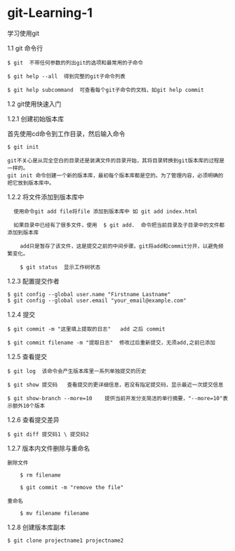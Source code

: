 # git-Learning-1
学习使用git

1.1 git 命令行

    $ git  不带任何参数的列出git的选项和最常用的子命令
    
    $ git help --all  得到完整的git子命令列表
    
    $ git help subcommand  可查看每个git子命令的文档，如git help commit

1.2 git使用快速入门

  1.2.1 创建初始版本库 
  
  首先使用cd命令到工作目录，然后输入命令 
  
    $ git init 
  
  	git不关心是从完全空白的目录还是装满文件的目录开始，其将目录转换到git版本库的过程是一样的。
  	git init 命令创建一个新的版本库，最初每个版本库都是空的。为了管理内容，必须明确的把它放到版本库中。

1.2.2 将文件添加到版本库中

	  使用命令git add file将file 添加到版本库中 如 git add index.html
	  
	  如果目录中已经有了很多文件，使用 	$ git add.  命令把当前目录及子目录中的文件都添加到版本库
	
		add只是暂存了该文件，这是提交之前的中间步骤。git将add和commit分开，以避免频繁变化。
	
		$ git status  显示工作树状态
		
1.2.3 配置提交作者

	$ git config --global user.name "Firstname Lastname"
	$ git config --global user.email "your_email@example.com"
	
1.2.4 提交

	$ git commit -m "这里填上提取的日志"   add 之后 commit
	
	$ git commit filename -m "提取日志"  修改过后重新提交，无须add,之前已添加
	
1.2.5 查看提交

	$ git log  该命令会产生版本库里一系列单独提交的历史
	
	$ git show 提交码   查看提交的更详细信息，若没有指定提交码，显示最近一次提交信息
	
	$ git show-branch --more=10    提供当前开发分支简洁的单行摘要，"--more=10"表示额外10个版本
	
1.2.6 查看提交差异

	$ git diff 提交码1 \ 提交码2
	
1.2.7 版本内文件删除与重命名

	删除文件
	
		$ rm filename
		
		$ git commit -m "remove the file"
		
	重命名
	
		$ mv filename filename
		
1.2.8 创建版本库副本

	$ git clone projectname1 projectname2
	
	
	








